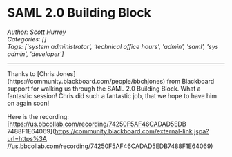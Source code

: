 # SAML 2.0 Building Block
*Author: Scott Hurrey*  
*Categories: []*  
*Tags: ['system administrator', 'technical office hours', 'admin', 'saml', 'sys admin', 'developer']*  
<hr />
Thanks to [Chris Jones](https://community.blackboard.com/people/bbchjones)
from Blackboard support for walking us through the SAML 2.0 Building Block.
What a fantastic session! Chris did such a fantastic job, that we hope to have
him on again soon!

Here is the recording: [https://us.bbcollab.com/recording/74250F5AF46CADAD5EDB
7488F1E64069](https://community.blackboard.com/external-link.jspa?url=https%3A
//us.bbcollab.com/recording/74250F5AF46CADAD5EDB7488F1E64069)

